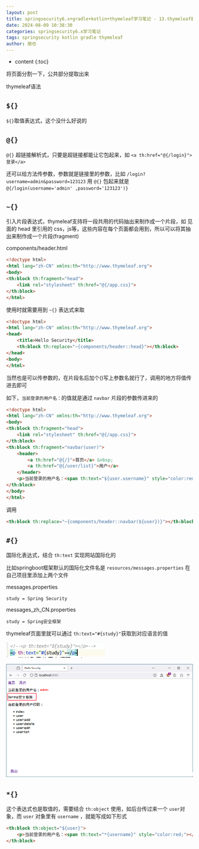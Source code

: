```yaml
---
layout: post
title: springsecurity6.x+gradle+kotlin+thymeleaf学习笔记 - 13.thymeleaf表达式用法及区别${} @{} ~{} #{} *{}
date: 2024-08-09 10:38:30
categories: springsecurity6.x学习笔记
tags: springsecurity kotlin gradle thymeleaf
author: 朋也
---
```


* content
{:toc}







将页面分割一下，公共部分提取出来

thymeleaf语法

## `${}`

`${}`取值表达式，这个没什么好说的

## `@{}`

`@{}` 超链接解析式，只要是超链接都能让它包起来，如 `<a th:href="@{/login}">登录</a>`

还可以给方法传参数，参数就是链接里的参数，比如 `/login?username=admin&password=123123` 用 `@{}` 包起来就是 `@{/login(username='admin' ,password='123123')}`

## `~{}`

引入片段表达式，thymeleaf支持将一段共用的代码抽出来制作成一个片段，如 见面的 head 里引用的 css，js等，这些内容在每个页面都会用到，所以可以将其抽出来制作成一个片段(fragment)

components/header.html
```html
<!doctype html>
<html lang="zh-CN" xmlns:th="http://www.thymeleaf.org">
<body>
<th:block th:fragment="head">
    <link rel="stylesheet" th:href="@{/app.css}">
</th:block>
</html>
```

使用时就需要用到 `~{}` 表达式来取

```html
<!doctype html>
<html lang="zh-CN" xmlns:th="http://www.thymeleaf.org">
<head>
    <title>Hello Security</title>
    <th:block th:replace="~{components/header::head}"></th:block>
</head>
<body>
</html>
```

当然也是可以传参数的，在片段名后加个()写上参数名就行了，调用的地方将值传进去即可

如下，`当前登录的用户名：`的值就是通过 `navbar` 片段的参数传进来的

```html
<!doctype html>
<html lang="zh-CN" xmlns:th="http://www.thymeleaf.org">
<body>
<th:block th:fragment="head">
    <link rel="stylesheet" th:href="@{/app.css}">
</th:block>
<th:block th:fragment="navbar(user)">
    <header>
        <a th:href="@{/}">首页</a> &nbsp;
        <a th:href="@{/user/list}">用户</a>
    </header>
    <p>当前登录的用户名：<span th:text="${user.username}" style="color:red;"></span></p>
</th:block>
</body>
</html>
```

调用

```html
<th:block th:replace="~{components/header::navbar(${user})}"></th:block>
```

## `#{}`

国际化表达式，结合 `th:text` 实现网站国际化的

比如springboot框架默认的国际化文件名是 `resources/messages.properties` 在自己项目里添加上两个文件

messages.properties

```properties
study = Spring Security
```

messages_zh_CN.properties

```properties
study = Spring安全框架
```

thymeleaf页面里就可以通过 `th:text="#{study}"`获取到对应语言的值

![](/assets/images/1745311541187.png)

![](/assets/images/1745311546898.png)

## `*{}`

这个表达式也是取值的，需要结合 `th:object` 使用，如后台传过来一个 `user`对象，而 `user` 对象里有 `username` ，就能写成如下形式

```html
<th:block th:object="${user}">
    <p>当前登录的用户名：<span th:text="*{username}" style="color:red;"></span></p>
</th:block>
```



